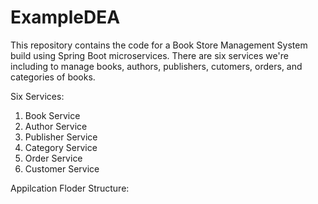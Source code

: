 # ExampleDEA

This repository contains the code for a Book Store Management System build using Spring Boot microservices. There are six services we're including to manage books, authors, publishers, cutomers, orders, and categories of books. 

Six Services:
  1. Book Service
  2. Author Service
  3. Publisher Service
  4. Category Service
  5. Order Service
  6. Customer Service

Appilcation Floder Structure:
